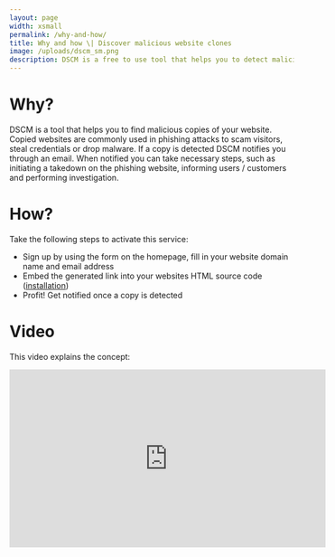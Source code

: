 ```yaml
---
layout: page
width: xsmall
permalink: /why-and-how/
title: Why and how \| Discover malicious website clones
image: /uploads/dscm_sm.png
description: DSCM is a free to use tool that helps you to detect malicious clones of your website. You need to fill in your website's domain name and email address to start detecting clones of your website.
---
```


# Why?

DSCM is a tool that helps you to find malicious copies of your website. Copied websites are commonly used in phishing attacks to scam visitors, steal credentials or drop malware. If a copy is detected DSCM notifies you through an email.
When notified you can take necessary steps, such as initiating a takedown on the phishing website, informing users / customers and performing investigation.

# How?

Take the following steps to activate this service:
- Sign up by using the form on the homepage, fill in your website domain name and email address
- Embed the generated link into your websites HTML source code (<a href="/installation">installation</a>)
- Profit! Get notified once a copy is detected

# Video

This video explains the concept:
<center><iframe width="560" height="315" src="https://www.youtube.com/embed/Vn6cuEaXwYw" title="YouTube video player" frameborder="0" allow="accelerometer; autoplay; clipboard-write; encrypted-media; gyroscope; picture-in-picture" allowfullscreen></iframe></center>
